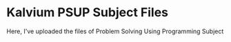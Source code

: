 # Kalvium PSUP Subject Files
Here, I've uploaded the files of Problem Solving Using Programming Subject